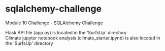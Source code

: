 # sqlalchemy-challenge
Module 10 Challenge - SQLAlchemy Challenge

Flask API file (app.py) is located in the 'SurfsUp' directory <br>
Climate jupyter notebook analysis (climate_starter.ipynb) is also located in the 'SurfsUp' directory
